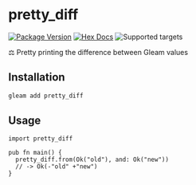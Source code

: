 # pretty_diff

[![Package Version](https://img.shields.io/hexpm/v/pretty_diff)](https://hex.pm/packages/pretty_diff)
[![Hex Docs](https://img.shields.io/badge/hex-docs-ffaff3)](https://hexdocs.pm/pretty_diff/)
![Supported targets](https://img.shields.io/badge/supports-all_targets-ffaff3)

⚖️ Pretty printing the difference between Gleam values

## Installation

```sh
gleam add pretty_diff
```

## Usage

```gleam
import pretty_diff

pub fn main() {
  pretty_diff.from(Ok("old"), and: Ok("new"))
  // -> Ok(-"old" +"new")
}
```
